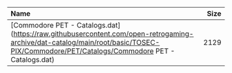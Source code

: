 |Name|Size|
|:---|---:|
|[Commodore PET - Catalogs.dat](https://raw.githubusercontent.com/open-retrogaming-archive/dat-catalog/main/root/basic/TOSEC-PIX/Commodore/PET/Catalogs/Commodore PET - Catalogs.dat)|2129|
